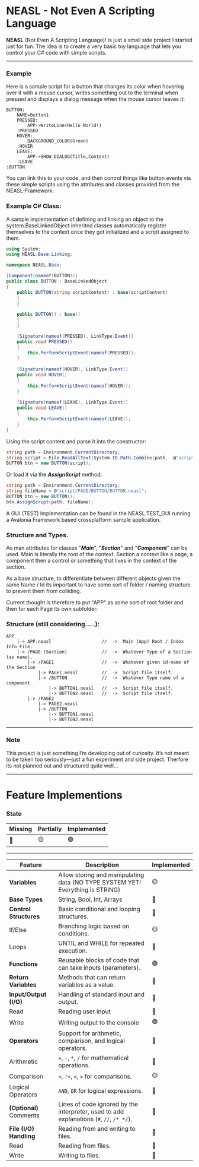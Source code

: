 # NEASL - Not Even A Scripting Language

**NEASL** (Not Even A Scripting Language)! is just a small side project I started just for fun. The idea is to create a very basic toy language that lets you control your C# code with simple scripts.


--- 
### Example
Here is a sample script for a button that changes its color when hovering over it with a mouse cursor, writes something out to the terminal when pressed and displays a dialog message when the mouse cursor leaves it: 
```plaintext
BUTTON:
    NAME=Button1
    PRESSED:
        APP->WriteLine(Hello World!)
    :PRESSED
    HOVER:
        BACKGROUND_COLOR(Green)
    :HOVER
    LEAVE:
        APP->SHOW_DIALOG(Title,Content)
    :LEAVE
:BUTTON
```

You can link this to your code, and then control things like button events via these simple scripts using the attributes and classes provided from the NEASL-Framework:

### Example C# Class:
A sample implementation of defining and linking an object to the system.BaseLinkedObject inherited classes automatically register themselves to the context once they got initialized and a script assigned to them. 
```csharp
using System;
using NEASL.Base.Linking;

namespace NEASL.Base;

[Component(nameof(BUTTON))]
public class BUTTON : BaseLinkedObject
{
    public BUTTON(string scriptContent) : base(scriptContent)
    {
    }
    
    public BUTTON() : base()
    {
    }

    [Signature(nameof(PRESSED), LinkType.Event)]
    public void PRESSED()
    {
        this.PerformScriptEvent(nameof(PRESSED));
    }
    
    [Signature(nameof(HOVER), LinkType.Event)]
    public void HOVER()
    {
        this.PerformScriptEvent(nameof(HOVER));
    }
    
    [Signature(nameof(LEAVE), LinkType.Event)]
    public void LEAVE()
    {
        this.PerformScriptEvent(nameof(LEAVE));
    }
}
```
Using the script content and parse it into the constructor:
```csharp
string path = Environment.CurrentDirectory;
string script = File.ReadAllText(System.IO.Path.Combine(path,  @"script/PAGE/BUTTON/BUTTON.neasl"));
BUTTON btn = new BUTTON(script);
```

Or load it via the _**AssignScript**_ method:
```csharp
string path = Environment.CurrentDirectory;
string fileName = @"script/PAGE/BUTTON/BUTTON.neasl";
BUTTON btn = new BUTTON();
btn.AssignScript(path, fileName);
```


A GUI (TEST) Implementation can be found in the NEASL.TEST_GUI running a Avalonia Framework based crossplatform sample application.

### Structure and Types.

As man attributes for classes "_**Main**_", "**_Section_**" and "**_Component_**" can be used. Main is literally the root of the context. Section a context like a page, a component then a control or something that lives in the context of the section.

As a base structure, to differentiate between different objects given the same Name / Id
its important to have some sort of folder / naming structure to prevent them from colliding.

Current thought is therefore to put "APP" as some sort of root folder and then for each Page
its own subfolder:

### Structure (still considering.....):

    APP
        |-> APP.neasl                   //  ->  Main (App) Root / Index Info File.
        |-> /PAGE (Section)             //  ->  Whatever Type of a Section (as name).
            |-> /PAGE1                  //  ->  Whatever given id-name of the Section
                |-> PAGE1.neasl         //  ->  Script file itself.
                |-> /BUTTON             //  ->  Whatever Type name of a component 
                    |-> BUTTON1.neasl   //  ->  Script file itself.
                    |-> BUTTON2.neasl   //  ->  Script file itself.
            |-> /PAGE2
                |-> PAGE2.neasl
                |-> /BUTTON
                    |-> BUTTON1.neasl
                    |-> BUTTON2.neasl
---
### Note

This project is just something I’m developing out of curiosity. It’s not meant to be taken too seriously—just a fun experiment and side project.
Therfore its not planned out and structured quite well...

---

# Feature Implementions
### State
| Missing                 | Partially | Implemented |
|-------------------------|-----------|----------|
|  🔴  | 🟡          |    🟢   |
---
| Feature                 | Description                                                                              | Implemented |
|-------------------------|------------------------------------------------------------------------------------------|-------------|
| **Variables**           | Allow storing and manipulating data (NO TYPE SYSTEM YET! Everything is STRING)           | 🟡          |
| **Base Types**          | String, Bool, Int, Arrays                                                                | 🔴          |
| **Control Structures**  | Basic conditional and looping structures.                                                | 🔴          |
| If/Else                 | Branching logic based on conditions.                                                     | 🟡          |
| Loops                   | UNTIL and WHILE for repeated execution.                                                  | 🔴          |
| **Functions**           | Reusable blocks of code that can take inputs (parameters).                               | 🟢          |
| **Return Variables**    | Methods that can return variables as a value.                                            | 🔴          |
| **Input/Output (I/O)**  | Handling of standard input and output.                                                   | 🔴          |
| Read                    | Reading user input                                                                       | 🔴          |
| Write                   | Writing output to the console                                                            | 🟢          |
| **Operators**           | Support for arithmetic, comparison, and logical operators.                               | 🔴          |
| Arithmetic              | `+`, `-`, `*`, `/` for mathematical operations.                                          | 🔴          |
| Comparison              | `=`, `!=`, `<`, `>` for comparisons.                                                     | 🟡          |
| Logical Operators       | `AND`, `OR` for logical expressions.                                                     | 🔴          |
| **(Optional)** Comments | Lines of code ignored by the interpreter, used to add explanations (`#`, `//`, `/* */`). | 🔴          |
| **File (I/O) Handling** | Reading from and writing to files.                                                       | 🔴          |
| Read                    | Reading from files.                                                                      | 🔴          |
| Write                   | Writing to files.                                                                        | 🔴          |




